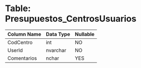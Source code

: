 # Table: Presupuestos_CentrosUsuarios

| Column Name | Data Type | Nullable |
|-------------|-----------|----------|
| CodCentro | int | NO |
| UserId | nvarchar | NO |
| Comentarios | nchar | YES |
